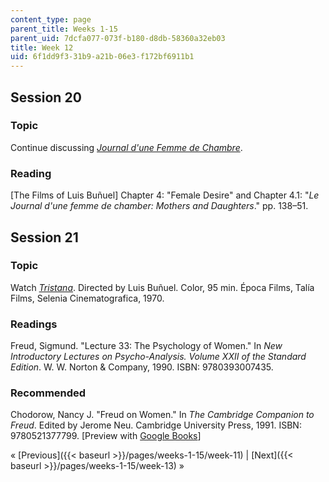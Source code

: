 ```yaml
---
content_type: page
parent_title: Weeks 1-15
parent_uid: 7dcfa077-073f-b180-d8db-58360a32eb03
title: Week 12
uid: 6f1dd9f3-31b9-a21b-06e3-f172bf6911b1
---
```


Session 20
----------

### Topic

Continue discussing [_Journal d'une Femme de Chambre_](http://www.imdb.com/title/tt2711898/?ref_=nv_sr_1).

### Reading

\[The Films of Luis Buñuel\] Chapter 4: "Female Desire" and Chapter 4.1: "_Le Journal d'une femme de chamber: Mothers and Daughters_." pp. 138–51.

Session 21
----------

### Topic

Watch [_Tristana_](http://www.imdb.com/title/tt0066491/?ref_=fn_al_tt_1). Directed by Luis Buñuel. Color, 95 min. Época Films, Talía Films, Selenia Cinematografica, 1970.

### Readings

Freud, Sigmund. "Lecture 33: The Psychology of Women." In _New Introductory Lectures on Psycho-Analysis. Volume XXII of the Standard Edition_. W. W. Norton & Company, 1990. ISBN: 9780393007435.

### Recommended

Chodorow, Nancy J. "Freud on Women." In _The Cambridge Companion to Freud_. Edited by Jerome Neu. Cambridge University Press, 1991. ISBN: 9780521377799. \[Preview with [Google Books](http://books.google.com/books?id=J4UNrJlLGjoC&pg=PA224=onepage)\]

« [Previous]({{< baseurl >}}/pages/weeks-1-15/week-11) | [Next]({{< baseurl >}}/pages/weeks-1-15/week-13) »